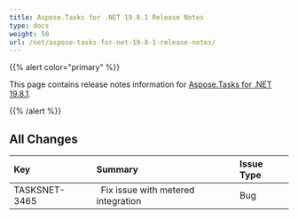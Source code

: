 ```yaml
---
title: Aspose.Tasks for .NET 19.8.1 Release Notes
type: docs
weight: 50
url: /net/aspose-tasks-for-net-19-8-1-release-notes/
---
```


{{% alert color="primary" %}} 

This page contains release notes information for [Aspose.Tasks for .NET 19.8.1](https://downloads.aspose.com/tasks/net/new-releases/aspose.tasks-for-.net-19.8.1/).

{{% /alert %}} 
## **All Changes**

|**Key**|**Summary**|**Issue Type**|
| :- | :- | :- |
|TASKSNET-3465 |` `Fix issue with metered integration|Bug |

